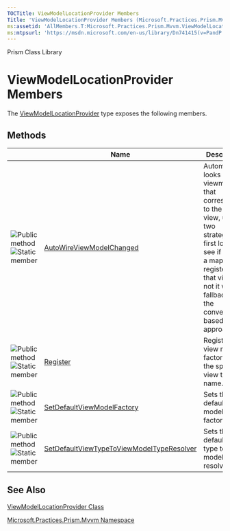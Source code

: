 ```yaml
---
TOCTitle: ViewModelLocationProvider Members
Title: 'ViewModelLocationProvider Members (Microsoft.Practices.Prism.Mvvm)'
ms:assetid: 'AllMembers.T:Microsoft.Practices.Prism.Mvvm.ViewModelLocationProvider'
ms:mtpsurl: 'https://msdn.microsoft.com/en-us/library/Dn741415(v=PandP.50)'
---
```


Prism Class Library

ViewModelLocationProvider Members
=================================

The [ViewModelLocationProvider](https://msdn.microsoft.com/t:microsoft.practices.prism.mvvm.viewmodellocationprovider) type exposes the following members.

Methods
-------

<span id="methodTableToggle"></span>
<table>

<thead>
<tr class="header">
<th> </th>
<th>Name</th>
<th>Description</th>
</tr>
</thead>
<tbody>
<tr class="odd">
<td><img src="https://msdn.microsoft.com/en-us/Dn741415.pubmethod(en-us,PandP.50).gif" title="Public method" /><img src="https://msdn.microsoft.com/en-us/Dn741415.static(en-us,PandP.50).gif" title="Static member" /></td>
<td><a href="https://msdn.microsoft.com/m:microsoft.practices.prism.mvvm.viewmodellocationprovider.autowireviewmodelchanged(microsoft.practices.prism.mvvm.iview)">AutoWireViewModelChanged</a></td>
<td><div class="summary">
Automatically looks up the viewmodel that corresponds to the current view, using two strategies: It first looks to see if there is a mapping registered for that view, if not it will fallback to the convention based approach.
</div></td>
</tr>
<tr class="even">
<td><img src="https://msdn.microsoft.com/en-us/Dn741415.pubmethod(en-us,PandP.50).gif" title="Public method" /><img src="https://msdn.microsoft.com/en-us/Dn741415.static(en-us,PandP.50).gif" title="Static member" /></td>
<td><a href="https://msdn.microsoft.com/m:microsoft.practices.prism.mvvm.viewmodellocationprovider.register(system.string%2csystem.func%7bsystem.object%7d)">Register</a></td>
<td><div class="summary">
Registers the view model factory for the specified view type name.
</div></td>
</tr>
<tr class="odd">
<td><img src="https://msdn.microsoft.com/en-us/Dn741415.pubmethod(en-us,PandP.50).gif" title="Public method" /><img src="https://msdn.microsoft.com/en-us/Dn741415.static(en-us,PandP.50).gif" title="Static member" /></td>
<td><a href="https://msdn.microsoft.com/m:microsoft.practices.prism.mvvm.viewmodellocationprovider.setdefaultviewmodelfactory(system.func%7bsystem.type%2csystem.object%7d)">SetDefaultViewModelFactory</a></td>
<td><div class="summary">
Sets the default view model factory.
</div></td>
</tr>
<tr class="even">
<td><img src="https://msdn.microsoft.com/en-us/Dn741415.pubmethod(en-us,PandP.50).gif" title="Public method" /><img src="https://msdn.microsoft.com/en-us/Dn741415.static(en-us,PandP.50).gif" title="Static member" /></td>
<td><a href="https://msdn.microsoft.com/m:microsoft.practices.prism.mvvm.viewmodellocationprovider.setdefaultviewtypetoviewmodeltyperesolver(system.func%7bsystem.type%2csystem.type%7d)">SetDefaultViewTypeToViewModelTypeResolver</a></td>
<td><div class="summary">
Sets the default view type to view model type resolver.
</div></td>
</tr>
</tbody>
</table>

See Also
--------


[ViewModelLocationProvider Class](https://msdn.microsoft.com/t:microsoft.practices.prism.mvvm.viewmodellocationprovider)

[Microsoft.Practices.Prism.Mvvm Namespace](https://msdn.microsoft.com/n:microsoft.practices.prism.mvvm)
